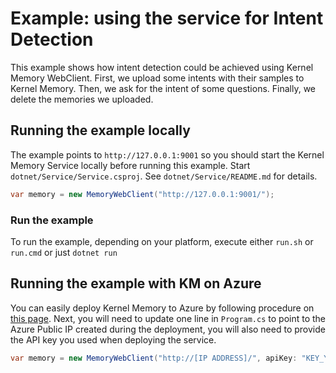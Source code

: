 # Example: using the service for Intent Detection

This example shows how intent detection could be achieved using Kernel Memory WebClient. First, we upload some intents with their samples to Kernel Memory. Then, we ask for the intent of some questions. Finally, we delete the memories we uploaded.

## Running the example locally

The example points to `http://127.0.0.1:9001` so you should start the Kernel Memory Service locally before running this example.
Start `dotnet/Service/Service.csproj`. See `dotnet/Service/README.md` for details.

```csharp
var memory = new MemoryWebClient("http://127.0.0.1:9001/");
```

### Run the example

To run the example, depending on your platform, execute either `run.sh` or `run.cmd` or just `dotnet run`

## Running the example with KM on Azure

You can easily deploy Kernel Memory to Azure by following procedure on [this page](../../infra/README.md). Next, you will need to update one line in `Program.cs` to point to the Azure Public IP created during the deployment, you will also need to provide the API key you used when deploying the service.

```csharp
var memory = new MemoryWebClient("http://[IP ADDRESS]/", apiKey: "KEY_YOU_PROVIDED_WHEN_DEPLOYING");
```
